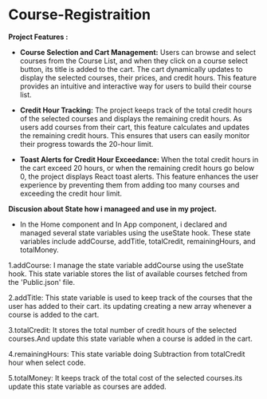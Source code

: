 
# Course-Registraition

**Project Features :**

- **Course Selection and Cart Management:** Users can browse and select courses from the Course List, and when they click on a course select button, its title is added to the cart. The cart dynamically updates to display the selected courses, their prices, and credit hours. This feature provides an intuitive and interactive way for users to build their course list.

- **Credit Hour Tracking:** The project keeps track of the total credit hours of the selected courses and displays the remaining credit hours. As users add  courses from their cart, this feature calculates and updates the remaining credit hours. This ensures that users can easily monitor their progress towards the 20-hour limit.

- **Toast Alerts for Credit Hour Exceedance:** When the total credit hours in the cart exceed 20 hours, or when the remaining credit hours go below 0, the project displays React toast alerts.  This feature enhances the user experience by preventing them from adding too many courses and exceeding the credit hour limit.


<!--  -->




**Discusion about State how i manageed and use in my project.**

- In the Home component and In App component, i declared and managed several state variables using the useState hook. These state variables include addCourse, addTitle, totalCredit, remainingHours, and totalMoney.

1.addCourse: I manage the state variable addCourse using the useState hook. This state variable stores the list of available courses fetched from the 'Public.json' file.

2.addTitle: This state variable is used to keep track of the courses that the user has added to their cart. its updating creating a new array whenever a course is added to the cart.

3.totalCredit: It stores the total number of credit hours of the selected courses.And update this state variable when a course is added in the cart.

4.remainingHours: This state variable doing Subtraction from totalCredit hour when select code.

5.totalMoney: It keeps track of the total cost of the selected courses.its update this state variable as courses are added.
